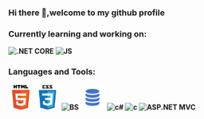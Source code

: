 ### Hi there 👋,welcome to my github profile


<b><h3>Currently learning and working on:</h2> <b>
  
<p>
  <img src="https://camo.githubusercontent.com/9da8dcab869ba1c5c82b4499b523e33ba56f7fbd68cbf2a41ff141084896d61d/68747470733a2f2f75706c6f61642e77696b696d656469612e6f72672f77696b6970656469612f636f6d6d6f6e732f7468756d622f652f65652f2e4e45545f436f72655f4c6f676f2e7376672f3132303070782d2e4e45545f436f72655f4c6f676f2e7376672e706e67" width="50" alt=".NET CORE">
 <img src="https://camo.githubusercontent.com/a06e2a79e1ffe936eaa172847d879e14c823e73f8cee5b6d87332347b8cde8ac/68747470733a2f2f6431796a6a6e70783070353373382e636c6f756466726f6e742e6e65742f7374796c65732f6c6f676f2d7468756d626e61696c2f73332f3038323031342f6a73315f302e706e673f69746f6b3d3966434435623330" width="50" alt="JS">
</p>
<b><h3> Languages and Tools:</h2> <b>
 
<p>
  <img src="https://raw.githubusercontent.com/github/explore/80688e429a7d4ef2fca1e82350fe8e3517d3494d/topics/html/html.png" width="50" alt="HTML5">
 <img src="https://raw.githubusercontent.com/github/explore/80688e429a7d4ef2fca1e82350fe8e3517d3494d/topics/css/css.png" width="50" alt="CSS3">
  <img src="https://camo.githubusercontent.com/5878c7951c6bdabe75642a76f232b1e7b4c80b703e4b92fd69aa1504b29cc7af/68747470733a2f2f676574626f6f7473747261702e636f6d2f646f63732f342e302f6173736574732f6272616e642f626f6f7473747261702d736f6369616c2d6c6f676f2e706e67" width="50" alt="BS">
  <img src="https://raw.githubusercontent.com/github/explore/80688e429a7d4ef2fca1e82350fe8e3517d3494d/topics/sql/sql.png" width="50" alt="">
   <img src="https://camo.githubusercontent.com/10ced26905f5982b9bb8d1e849b95ffa70a289feacfedf4055e6f30990d51a92/68747470733a2f2f692e70696e696d672e636f6d2f6f726967696e616c732f37392f31382f36362f37393138363634343731343765653533663465363564666664663930643132622e706e67" width="50" alt="c#">
    <img src="https://camo.githubusercontent.com/d3906162b383f428da6952e9da7cf1467cd4ffda1d90283c83b559272ec977dc/68747470733a2f2f63646e2e69636f6e73636f75742e636f6d2f69636f6e2f667265652f706e672d3531322f632d70726f6772616d6d696e672d3536393536342e706e67" width="50" alt="c">
 
  <img src="https://4.bp.blogspot.com/-Lk6lpnRoRLs/VtVIljroMrI/AAAAAAAABQA/SzZ4vtMTFJI/s1600/mvc5.png" width="50" alt="ASP.NET MVC">
 </p>

